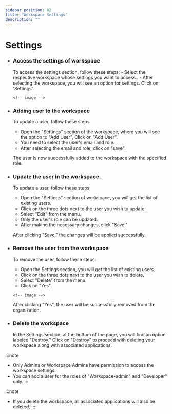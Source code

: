 ```yaml
---
sidebar_position: 02
title: "Workspace Settings"
description: ""
---
```


# Settings

- ### Access the settings of workspace
    To access the settings section, follow these steps:
      - Select the respective workspace whose settings you want to access..
      - After selecting the workspace, you will see an option for settings. Click on 'Settings'.

      <!-- image -->
- ### Adding user to the workspace
    To update a user, follow these steps:

     - Open the "Settings" section of the workspace, where you will see the option to "Add User", Click on "Add User".

     <!-- image -->

     - You need to select the user's email and role.

     <!-- image -->

     - After selecting the email and role, click on "save".

     <!-- image -->

     The user is now successfully added to the workspace with the specified role.



- ### Update the user in the workspace.
     
    To update a user, follow these steps:

     - Open the "Settings" section of workspace, you will get the list of existing users.
     - Click on the three dots next to the user you wish to update.   
         <!-- image -->
     - Select "Edit" from the menu.
         <!-- image -->    
     - Only the user's role can be updated.
         <!-- image -->
     - After making the necessary changes, click "Save."
          <!-- image -->

     After clicking "Save," the changes will be applied successfully.

- ### Remove the user from the workspace
    To remove the user, follow these steps:

     - Open the Settings section, you will get the list of existing users.
     - Click on the three dots next to the user you wish to delete.

     <!-- image -->

     - Select "Delete" from the menu.

     <!-- image -->

     - Click on "Yes".

      <!-- image -->

    After clicking "Yes", the user will be successfully removed from the organization.

- ### Delete the workspace

    In the Settings section, at the bottom of the page, you will find an option labeled "Destroy." Click on "Destroy" to proceed with deleting your workspace along with associated applications.


:::note
- Only Admins or Workspace Admins have permission to access the workspace settings.
- You can add a user for the roles of "Workspace-admin" and "Developer" only.
:::


:::note
- If you delete the workspace, all associated applications will also be deleted.
:::
